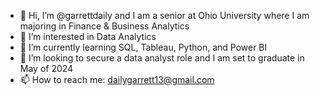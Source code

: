 - 👋 Hi, I’m @garrettdaily and I am a senior at Ohio University where I am majoring in Finance & Business Analytics
- 👀 I’m interested in Data Analytics
- 🌱 I’m currently learning SQL, Tableau, Python, and Power BI
- 💞️ I’m looking to secure a data analyst role and I am set to graduate in May of 2024
- 📫 How to reach me: dailygarrett13@gmail.com

<!---
garrettdaily/garrettdaily is a ✨ special ✨ repository because its `README.md` (this file) appears on your GitHub profile.
You can click the Preview link to take a look at your changes.
--->
